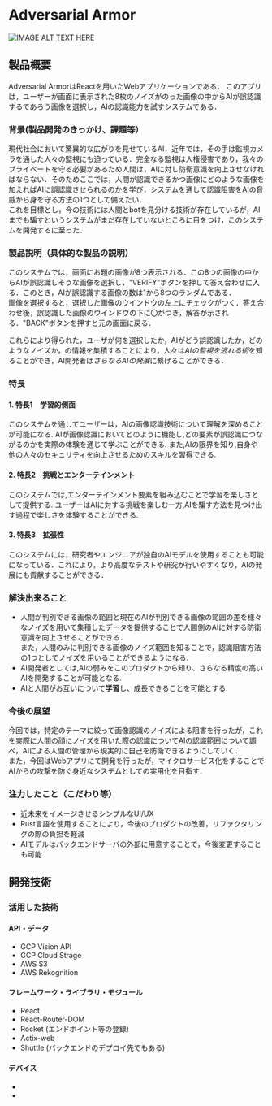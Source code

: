 # Adversarial Armor

[![IMAGE ALT TEXT HERE](https://jphacks.com/wp-content/uploads/2023/07/JPHACKS2023_ogp.png)](https://www.youtube.com/watch?v=yYRQEdfGjEg)

## 製品概要
Adversarial ArmorはReactを用いたWebアプリケーションである．
このアプリは，ユーザーが画面に表示された8枚のノイズがのった画像の中からAIが誤認識するであろう画像を選択し，AIの認識能力を試すシステムである．

### 背景(製品開発のきっかけ、課題等）
現代社会において驚異的な広がりを見せているAI．近年では，その手は監視カメラを通した人々の監視にも迫っている．完全なる監視は人権侵害であり，我々のプライベートを守る必要があるため人間は，AIに対し防衛意識を向上させなければならない．そのためここでは，人間が認識できるかつ画像にどのような画像を加えればAIに誤認識させられるのかを学び，システムを通して認識阻害をAIの脅威から身を守る方法の1つとして備えたい．<br>
これを目標とし，今の技術には人間とbotを見分ける技術が存在しているが，AIまでも騙すというシステムがまだ存在していないところに目をつけ，このシステムを開発するに至った．
### 製品説明（具体的な製品の説明）
このシステムでは，画面にお題の画像が8つ表示される．この8つの画像の中からAIが誤認識しそうな画像を選択し，"VERIFY"ボタンを押して答え合わせに入る．このとき，AIが誤認識する画像の数は1から8つのランダムである．<br>
画像を選択すると，選択した画像のウインドウの左上にチェックがつく．答え合わせ後，誤認識した画像のウインドウの下に〇がつき，解答が示される．"BACK"ボタンを押すと元の画面に戻る．

これらにより得られた，ユーザが何を選択したか，AIがどう誤認識したか，どのようなノイズか，の情報を集積することにより，人々は*AIの監視を逃れる術*を知ることができ，AI開発者は*さらなるAIの発展*に繋げることができる．
### 特長
#### 1. 特長1　学習的側面
このシステムを通してユーザーは，AIの画像認識技術について理解を深めることが可能になる. AIが画像認識においてどのように機能し,どの要素が誤認識につながるのかを実際の体験を通じて学ぶことができる. また,AIの限界を知り,自身や他の人々のセキュリティを向上させるためのスキルを習得できる.

#### 2. 特長2　挑戦とエンターテインメント
このシステムでは,エンターテインメント要素を組み込むことで学習を楽しさとして提供する. ユーザーはAIに対する挑戦を楽しむ一方,AIを騙す方法を見つけ出す過程で楽しさを体験することができる.

#### 3. 特長3　拡張性
このシステムには，研究者やエンジニアが独自のAIモデルを使用することも可能になっている．これにより，より高度なテストや研究が行いやすくなり，AIの発展にも貢献することができる．

### 解決出来ること
- 人間が判別できる画像の範囲と現在のAIが判別できる画像の範囲の差を様々なノイズを用いて集積したデータを提供することで人間側のAIに対する防衛意識を向上させることができる．<br>
また，人間のみに判別できる画像のノイズ範囲を知ることで，認識阻害方法の1つとしてノイズを用いることができるようになる.
- AI開発者としては,AIの弱みをこのプロダクトから知り、さらなる精度の高いAIを開発することが可能となる.
- AIと人間がお互いについて**学習**し、成長できることを可能とする.
### 今後の展望
今回では，特定のテーマに絞って画像認識のノイズによる阻害を行ったが，これを実際に人間の顔にノイズを用いた際の認識についてAIの認識範囲について調べ，AIによる人間の管理から現実的に自己を防衛できるようにしていく．
<br>また，今回はWebアプリにて開発を行ったが，マイクロサービス化をすることでAIからの攻撃を防ぐ身近なシステムとしての実用化を目指す．
### 注力したこと（こだわり等）
* 近未来をイメージさせるシンプルなUI/UX
* Rust言語を使用することにより，今後のプロダクトの改善，リファクタリングの際の負担を軽減
* AIモデルはバックエンドサーバの外部に用意することで，今後変更することも可能

## 開発技術
### 活用した技術
#### API・データ
* GCP Vision API
* GCP Cloud Strage
* AWS S3
* AWS Rekognition


#### フレームワーク・ライブラリ・モジュール
* React
* React-Router-DOM
* Rocket (エンドポイント等の登録)
* Actix-web
* Shuttle (バックエンドのデプロイ先でもある)
  
#### デバイス
* 
* 

